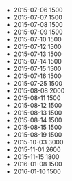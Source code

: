 - 2015-07-06 1500
- 2015-07-07 1500
- 2015-07-08 1500
- 2015-07-09 1500
- 2015-07-10 1500
- 2015-07-12 1500
- 2015-07-13 1500
- 2015-07-14 1500
- 2015-07-15 1500
- 2015-07-16 1500
- 2015-07-25 1500
- 2015-08-08 2000
- 2015-08-11 1500
- 2015-08-12 1500
- 2015-08-13 1500
- 2015-08-14 1500
- 2015-08-15 1500
- 2015-08-19 1500
- 2015-10-03 3000
- 2015-11-01 2600
- 2015-11-15 1800
- 2016-01-08 1500
- 2016-01-10 1500
